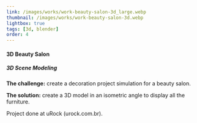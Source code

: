 ```yaml
---
link: /images/works/work-beauty-salon-3d_large.webp
thumbnail: /images/works/work-beauty-salon-3d.webp
lightbox: true
tags: [3d, blender]
order: 4
---
```

#### 3D Beauty Salon
##### 3D Scene Modeling
**The challenge:** create a decoration project simulation for a beauty salon.

**The solution:** create a 3D model in an isometric angle to display all the furniture.

Project done at uRock (urock.com.br).